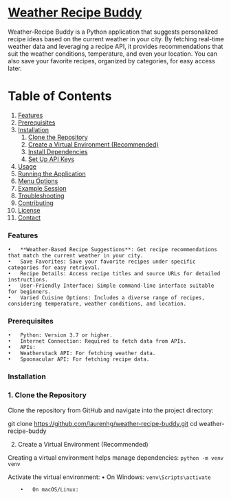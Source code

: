 # <u>**Weather Recipe Buddy**</u>

Weather-Recipe Buddy is a Python application that suggests personalized recipe ideas based on the current weather in your city. By fetching real-time weather data and leveraging a recipe API, it provides recommendations that suit the weather conditions, temperature, and even your location. You can also save your favorite recipes, organized by categories, for easy access later.
# Table of Contents

1. [Features](#features)
2. [Prerequisites](#prerequisites)
3. [Installation](#installation)
   1. [Clone the Repository](#clone)
   2. [Create a Virtual Environment (Recommended)](#create)
   3. [Install Dependencies](#install)
   4. [Set Up API Keys](#API)
4. [Usage](#usage)
5. [Running the Application](#running)
6. [Menu Options](#menu)
7. [Example Session](#example)
8. [Troubleshooting](#troubleshooting)
9. [Contributing](#contributing)
10. [License](#license)
11. [Contact](#contact)

### Features
	•	**Weather-Based Recipe Suggestions**: Get recipe recommendations that match the current weather in your city.
	•	Save Favorites: Save your favorite recipes under specific categories for easy retrieval.
	•	Recipe Details: Access recipe titles and source URLs for detailed instructions.
	•	User-Friendly Interface: Simple command-line interface suitable for beginners.
	•	Varied Cuisine Options: Includes a diverse range of recipes, considering temperature, weather conditions, and location.

### Prerequisites

	•	Python: Version 3.7 or higher.
	•	Internet Connection: Required to fetch data from APIs.
	•	APIs:
	•	Weatherstack API: For fetching weather data.
	•	Spoonacular API: For fetching recipe data.

### Installation

### 1. Clone the Repository

Clone the repository from GitHub and navigate into the project directory:

git clone https://github.com/laurenhg/weather-recipe-buddy.git
cd weather-recipe-buddy

2. Create a Virtual Environment (Recommended)

Creating a virtual environment helps manage dependencies:
`python -m venv venv`

Activate the virtual environment:
	•	On Windows:
	`venv\Scripts\activate`

		•	On macOS/Linux: